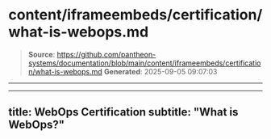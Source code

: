 # content/iframeembeds/certification/what-is-webops.md

> **Source**: https://github.com/pantheon-systems/documentation/blob/main/content/iframeembeds/certification/what-is-webops.md
> **Generated**: 2025-09-05 09:07:03

---

---
title: WebOps Certification
subtitle: "What is WebOps?"
---

<Partial file="certification-guide/what-is-webops.md" />
